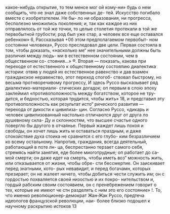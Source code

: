 какое-нибудь открытие, то тем менсе мог ой кому-ни»
будь о нем сообщить, что не знал даже собственных де-
тей. Искусство погибало вместе с изобретателем. Не бы-
ло ни образования, ни прогресса, бесполезно множились
поколения; и, так как каждое из них отправлялось от
той же точки, то целые столетия протекали в той же
первобытной грубости; род был уже стар, а человек все
еще оставался ребенком» 6,
Рассказывая +0б этом предполагаемом первобыт-
ном состоянни человека», Руссо преследовал две цели.
Первая состояла в том, чтобы доказать, «насколько ме“
нее значительными должны быть различия между людь-
ми в естественном состоянии, чем в общественном со-
стояния...» ®. Вторая — показать, какова при переходе от
естественного к общественному состояпию диалектика
истории: отвяв у людей их естественное равенство и дав
взамен граждакское неравенство, этот переход спогоб-
ствовал быстрому, но весьма протнворечивому прогрессу,
И здесь Руссо высказывает ряд диалектико-материали-
стических догадок; оп первым в слою эпоху заклеймил
«противоположность между богатством, которое не тру-
дится, и бедностью, которая трудится, чтобы жить» 18, и
представил эту противоположность как результат исто“
рического развития — перехода от дикости к цивилиза-
цин. Согласно Руссо, «дикарь и человек цивилизованный
настолько отличаются друг от друга ло душевному скла-
Ду и склонностям, что высшее счастье одного повергло
бы другого в отчаянье. Первый жаждет лишь покоя и
свободы, он хочет лишь жить м оставаться праздным, и
даже спокойствие духа стоика не сравнится с его глубо-
ким безразличием ко всему остальному. Напротив,
граждания, всегда деятельный, работающий в поте лн-
ца, беспрестанно терзает самого себя, стремясь найти
занятия, еде более миоготрудные; оп работает до са-
мой смерти; он даже идет на смерть, чтобы иметь воз“
можность жить, или отказывается от жизни, чтобы обре-
сти бессмертие. Он заискивает перед знатными, кото-
рых невавидит, и перед богачамн, которых презирает;
он не жалеет ничего, чтобы добиться чести служить им;
он с гордостью похваляется своей низостью и их покро-
нительством и, гордый рабским своим состоявием, он
с пренебрежением говорит о тех, которые ие имеют че
стн разделять с ним это его состояние» !.
То, что именко революционер-демократ Жан-Жак
Руссо, предтеча идеологов французской революции, наи-
более близко подошел к научному раскрытию истоков
13

